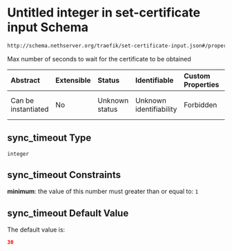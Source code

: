 # Untitled integer in set-certificate input Schema

```txt
http://schema.nethserver.org/traefik/set-certificate-input.json#/properties/sync_timeout
```

Max number of seconds to wait for the certificate to be obtained

| Abstract            | Extensible | Status         | Identifiable            | Custom Properties | Additional Properties | Access Restrictions | Defined In                                                                                |
| :------------------ | :--------- | :------------- | :---------------------- | :---------------- | :-------------------- | :------------------ | :---------------------------------------------------------------------------------------- |
| Can be instantiated | No         | Unknown status | Unknown identifiability | Forbidden         | Allowed               | none                | [set-certificate-input.json\*](traefik/set-certificate-input.json "open original schema") |

## sync\_timeout Type

`integer`

## sync\_timeout Constraints

**minimum**: the value of this number must greater than or equal to: `1`

## sync\_timeout Default Value

The default value is:

```json
30
```
